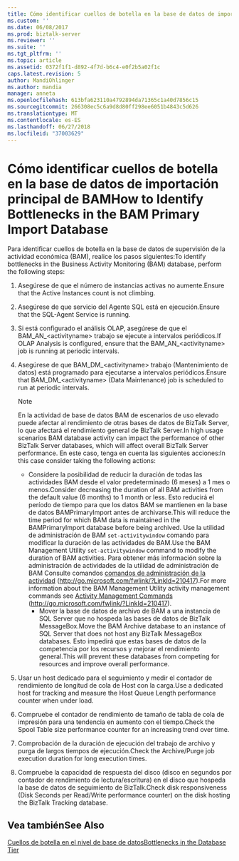 ```yaml
---
title: Cómo identificar cuellos de botella en la base de datos de importación principal de BAM | Microsoft Docs
ms.custom: ''
ms.date: 06/08/2017
ms.prod: biztalk-server
ms.reviewer: ''
ms.suite: ''
ms.tgt_pltfrm: ''
ms.topic: article
ms.assetid: 0372f1f1-d892-4f7d-b6c4-e0f2b5a02f1c
caps.latest.revision: 5
author: MandiOhlinger
ms.author: mandia
manager: anneta
ms.openlocfilehash: 613bfa623110a4792894da71365c1a40d7856c15
ms.sourcegitcommit: 266308ec5c6a9d8d80ff298ee6051b4843c5d626
ms.translationtype: MT
ms.contentlocale: es-ES
ms.lasthandoff: 06/27/2018
ms.locfileid: "37003629"
---
```

# <a name="how-to-identify-bottlenecks-in-the-bam-primary-import-database"></a><span data-ttu-id="a3b5d-102">Cómo identificar cuellos de botella en la base de datos de importación principal de BAM</span><span class="sxs-lookup"><span data-stu-id="a3b5d-102">How to Identify Bottlenecks in the BAM Primary Import Database</span></span>
<span data-ttu-id="a3b5d-103">Para identificar cuellos de botella en la base de datos de supervisión de la actividad económica (BAM), realice los pasos siguientes:</span><span class="sxs-lookup"><span data-stu-id="a3b5d-103">To identify bottlenecks in the Business Activity Monitoring (BAM) database, perform the following steps:</span></span>  
  
1. <span data-ttu-id="a3b5d-104">Asegúrese de que el número de instancias activas no aumente.</span><span class="sxs-lookup"><span data-stu-id="a3b5d-104">Ensure that the Active Instances count is not climbing.</span></span>  
  
2. <span data-ttu-id="a3b5d-105">Asegúrese de que servicio del Agente SQL está en ejecución.</span><span class="sxs-lookup"><span data-stu-id="a3b5d-105">Ensure that the SQL-Agent Service is running.</span></span>  
  
3. <span data-ttu-id="a3b5d-106">Si está configurado el análisis OLAP, asegúrese de que el BAM_AN_\<activityname\> trabajo se ejecute a intervalos periódicos.</span><span class="sxs-lookup"><span data-stu-id="a3b5d-106">If OLAP Analysis is configured, ensure that the BAM_AN_\<activityname\> job is running at periodic intervals.</span></span>  
  
4. <span data-ttu-id="a3b5d-107">Asegúrese de que BAM_DM_\<activityname\> trabajo (Mantenimiento de datos) está programado para ejecutarse a intervalos periódicos.</span><span class="sxs-lookup"><span data-stu-id="a3b5d-107">Ensure that BAM_DM_\<activityname\> (Data Maintenance) job is scheduled to run at periodic intervals.</span></span>  
  
   > [!NOTE]
   >  <span data-ttu-id="a3b5d-108">En la actividad de base de datos BAM de escenarios de uso elevado puede afectar al rendimiento de otras bases de datos de BizTalk Server, lo que afectará el rendimiento general de BizTalk Server.</span><span class="sxs-lookup"><span data-stu-id="a3b5d-108">In high usage scenarios BAM database activity can impact the performance of other BizTalk Server databases, which will affect overall BizTalk Server performance.</span></span> <span data-ttu-id="a3b5d-109">En este caso, tenga en cuenta las siguientes acciones:</span><span class="sxs-lookup"><span data-stu-id="a3b5d-109">In this case consider taking the following actions:</span></span>  
   > 
   > - <span data-ttu-id="a3b5d-110">Considere la posibilidad de reducir la duración de todas las actividades BAM desde el valor predeterminado (6 meses) a 1 mes o menos.</span><span class="sxs-lookup"><span data-stu-id="a3b5d-110">Consider decreasing the duration of all BAM activities from the default value (6 months) to 1 month or less.</span></span> <span data-ttu-id="a3b5d-111">Esto reducirá el período de tiempo para que los datos BAM se mantienen en la base de datos BAMPrimaryImport antes de archivarse.</span><span class="sxs-lookup"><span data-stu-id="a3b5d-111">This will reduce the time period for which BAM data is maintained in the BAMPrimaryImport database before being archived.</span></span> <span data-ttu-id="a3b5d-112">Use la utilidad de administración de BAM `set-activitywindow` comando para modificar la duración de las actividades de BAM.</span><span class="sxs-lookup"><span data-stu-id="a3b5d-112">Use the BAM Management Utility `set-activitywindow` command to modify the duration of BAM activities.</span></span> <span data-ttu-id="a3b5d-113">Para obtener más información sobre la administración de actividades de la utilidad de administración de BAM Consulte comandos [comandos de administración de la actividad](http://go.microsoft.com/fwlink/?LinkId=210417) (http://go.microsoft.com/fwlink/?LinkId=210417).</span><span class="sxs-lookup"><span data-stu-id="a3b5d-113">For more information about the BAM Management Utility activity management commands see [Activity Management Commands](http://go.microsoft.com/fwlink/?LinkId=210417) (http://go.microsoft.com/fwlink/?LinkId=210417).</span></span>  
   >   -   <span data-ttu-id="a3b5d-114">Mover la base de datos de archivo de BAM a una instancia de SQL Server que no hospeda las bases de datos de BizTalk MessageBox.</span><span class="sxs-lookup"><span data-stu-id="a3b5d-114">Move the BAM Archive database to an instance of SQL Server that does not host any BizTalk MessageBox databases.</span></span> <span data-ttu-id="a3b5d-115">Esto impedirá que estas bases de datos de la competencia por los recursos y mejorar el rendimiento general.</span><span class="sxs-lookup"><span data-stu-id="a3b5d-115">This will prevent these databases from competing for resources and improve overall performance.</span></span>  
  
5. <span data-ttu-id="a3b5d-116">Usar un host dedicado para el seguimiento y medir el contador de rendimiento de longitud de cola de Host con la carga.</span><span class="sxs-lookup"><span data-stu-id="a3b5d-116">Use a dedicated host for tracking and measure the Host Queue Length performance counter when under load.</span></span>  
  
6. <span data-ttu-id="a3b5d-117">Compruebe el contador de rendimiento de tamaño de tabla de cola de impresión para una tendencia en aumento con el tiempo.</span><span class="sxs-lookup"><span data-stu-id="a3b5d-117">Check the Spool Table size performance counter for an increasing trend over time.</span></span>  
  
7. <span data-ttu-id="a3b5d-118">Comprobación de la duración de ejecución del trabajo de archivo y purga de largos tiempos de ejecución.</span><span class="sxs-lookup"><span data-stu-id="a3b5d-118">Check the Archive/Purge job execution duration for long execution times.</span></span>  
  
8. <span data-ttu-id="a3b5d-119">Compruebe la capacidad de respuesta del disco (disco en segundos por contador de rendimiento de lectura/escritura) en el disco que hospeda la base de datos de seguimiento de BizTalk.</span><span class="sxs-lookup"><span data-stu-id="a3b5d-119">Check disk responsiveness (Disk Seconds per Read/Write performance counter) on the disk hosting the BizTalk Tracking database.</span></span>  
  
## <a name="see-also"></a><span data-ttu-id="a3b5d-120">Vea también</span><span class="sxs-lookup"><span data-stu-id="a3b5d-120">See Also</span></span>  
 [<span data-ttu-id="a3b5d-121">Cuellos de botella en el nivel de base de datos</span><span class="sxs-lookup"><span data-stu-id="a3b5d-121">Bottlenecks in the Database Tier</span></span>](../technical-guides/bottlenecks-in-the-database-tier.md)